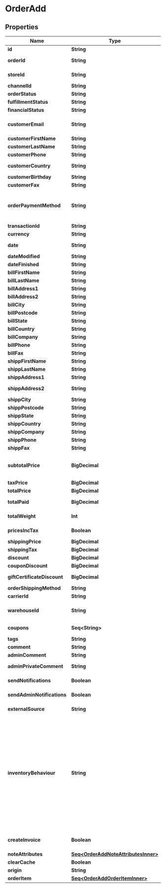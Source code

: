 

# OrderAdd


## Properties

Name | Type | Description | Notes
------------ | ------------- | ------------- | -------------
**id** | **String** | Defines order&#39;s id |  [optional]
**orderId** | **String** | Defines the order id if it is supported by the cart |  [optional]
**storeId** | **String** | Defines store id where the order should be assigned |  [optional]
**channelId** | **String** | Channel ID |  [optional]
**orderStatus** | **String** | Defines order status. | 
**fulfillmentStatus** | **String** | Create order with fulfillment status |  [optional]
**financialStatus** | **String** | Create order with financial status |  [optional]
**customerEmail** | **String** | Defines the customer specified by email for whom order has to be created | 
**customerFirstName** | **String** | Specifies customer&#39;s first name |  [optional]
**customerLastName** | **String** | Specifies customer’s last name |  [optional]
**customerPhone** | **String** | Specifies customer’s phone |  [optional]
**customerCountry** | **String** | Specifies customer&#39;s address ISO code or name of country |  [optional]
**customerBirthday** | **String** | Specifies customer’s birthday |  [optional]
**customerFax** | **String** | Specifies customer’s fax |  [optional]
**orderPaymentMethod** | **String** | Defines order payment method.&lt;br/&gt;Setting order_payment_method on Shopify will also change financial_status field value to &#39;paid&#39; |  [optional]
**transactionId** | **String** | Payment transaction id |  [optional]
**currency** | **String** | Currency code of order |  [optional]
**date** | **String** | Specifies an order creation date in format Y-m-d H:i:s |  [optional]
**dateModified** | **String** | Specifies order&#39;s  modification date |  [optional]
**dateFinished** | **String** | Specifies order&#39;s  finished date |  [optional]
**billFirstName** | **String** | Specifies billing first name | 
**billLastName** | **String** | Specifies billing last name | 
**billAddress1** | **String** | Specifies first billing address | 
**billAddress2** | **String** | Specifies second billing address |  [optional]
**billCity** | **String** | Specifies billing city | 
**billPostcode** | **String** | Specifies billing postcode | 
**billState** | **String** | Specifies billing state code | 
**billCountry** | **String** | Specifies billing country code | 
**billCompany** | **String** | Specifies billing company |  [optional]
**billPhone** | **String** | Specifies billing phone |  [optional]
**billFax** | **String** | Specifies billing fax |  [optional]
**shippFirstName** | **String** | Specifies shipping first name |  [optional]
**shippLastName** | **String** | Specifies shipping last name |  [optional]
**shippAddress1** | **String** | Specifies first shipping address |  [optional]
**shippAddress2** | **String** | Specifies second address line of a shipping street address |  [optional]
**shippCity** | **String** | Specifies shipping city |  [optional]
**shippPostcode** | **String** | Specifies shipping postcode |  [optional]
**shippState** | **String** | Specifies shipping state code |  [optional]
**shippCountry** | **String** | Specifies shipping country code |  [optional]
**shippCompany** | **String** | Specifies shipping company |  [optional]
**shippPhone** | **String** | Specifies shipping phone |  [optional]
**shippFax** | **String** | Specifies shipping fax |  [optional]
**subtotalPrice** | **BigDecimal** | Total price of all ordered products multiplied by their number, excluding tax, shipping price and discounts |  [optional]
**taxPrice** | **BigDecimal** | The value of tax cost for order |  [optional]
**totalPrice** | **BigDecimal** | Defines order&#39;s total price |  [optional]
**totalPaid** | **BigDecimal** | Defines total paid amount for the order |  [optional]
**totalWeight** | **Int** | Defines the sum of all line item weights in grams for the order |  [optional]
**pricesIncTax** | **Boolean** | Indicates whether prices and subtotal includes tax. |  [optional]
**shippingPrice** | **BigDecimal** | Specifies order&#39;s shipping price |  [optional]
**shippingTax** | **BigDecimal** | Specifies order&#39;s shipping price tax |  [optional]
**discount** | **BigDecimal** | Specifies order&#39;s discount |  [optional]
**couponDiscount** | **BigDecimal** | Specifies order&#39;s coupon discount |  [optional]
**giftCertificateDiscount** | **BigDecimal** | Discounts for order with gift certificates |  [optional]
**orderShippingMethod** | **String** | Defines order shipping method |  [optional]
**carrierId** | **String** | Defines tracking carrier id |  [optional]
**warehouseId** | **String** | This parameter is used for selecting a warehouse where you need to set/modify a product quantity. |  [optional]
**coupons** | **Seq&lt;String&gt;** | Coupons that will be applied to order |  [optional]
**tags** | **String** | Order tags |  [optional]
**comment** | **String** | Specifies order comment |  [optional]
**adminComment** | **String** | Specifies admin&#39;s order comment |  [optional]
**adminPrivateComment** | **String** | Specifies private admin&#39;s order comment |  [optional]
**sendNotifications** | **Boolean** | Send notifications to customer after order was created |  [optional]
**sendAdminNotifications** | **Boolean** | Notify admin when new order was created. |  [optional]
**externalSource** | **String** | Identifying the system used to generate the order |  [optional]
**inventoryBehaviour** | **String** | The behaviour to use when updating inventory.&lt;hr&gt;&lt;div style&#x3D;\&quot;font-style:normal\&quot;&gt;Values description:&lt;div style&#x3D;\&quot;margin-left: 2%; padding-top: 2%\&quot;&gt;&lt;div style&#x3D;\&quot;font-size:85%\&quot;&gt;&lt;b&gt;bypass&lt;/b&gt; &#x3D; Do not claim inventory &lt;/br&gt;&lt;/br&gt;&lt;b&gt;decrement_ignoring_policy&lt;/b&gt; &#x3D; Ignore the product&#39;s &lt;/br&gt; inventory policy and claim amounts&lt;/br&gt;&lt;/br&gt;&lt;b&gt;decrement_obeying_policy&lt;/b&gt; &#x3D;  Obey the product&#39;s &lt;/br&gt; inventory policy.&lt;/br&gt;&lt;/br&gt;&lt;/div&gt;&lt;/div&gt;&lt;/div&gt; |  [optional]
**createInvoice** | **Boolean** | Defines whether the invoice is created automatically along with the order |  [optional]
**noteAttributes** | [**Seq&lt;OrderAddNoteAttributesInner&gt;**](OrderAddNoteAttributesInner.md) | Defines note attributes |  [optional]
**clearCache** | **Boolean** | Is cache clear required |  [optional]
**origin** | **String** | The source of the order |  [optional]
**orderItem** | [**Seq&lt;OrderAddOrderItemInner&gt;**](OrderAddOrderItemInner.md) |  | 



